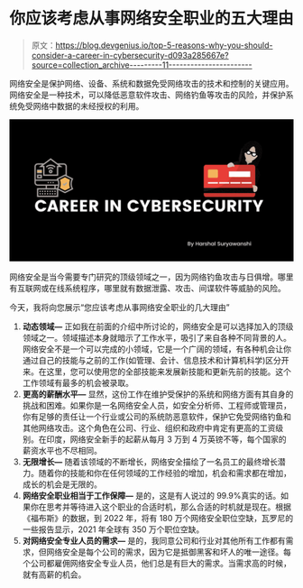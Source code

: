 # 你应该考虑从事网络安全职业的五大理由

> 原文：<https://blog.devgenius.io/top-5-reasons-why-you-should-consider-a-career-in-cybersecurity-d093a285667e?source=collection_archive---------11----------------------->

网络安全是保护网络、设备、系统和数据免受网络攻击的技术和控制的关键应用。网络安全是一种技术，可以降低恶意软件攻击、网络钓鱼等攻击的风险，并保护系统免受网络中数据的未经授权的利用。

![](img/90666fd489683e75b3f67ebaa83a1c66.png)

网络安全是当今需要专门研究的顶级领域之一，因为网络钓鱼攻击与日俱增。哪里有互联网或在线系统程序，哪里就有数据泄露、攻击、间谍软件等威胁的风险。

今天，我将向您展示“您应该考虑从事网络安全职业的几大理由”

1.  **动态领域—** 正如我在前面的介绍中所讨论的，网络安全是可以选择加入的顶级领域之一。领域描述本身就暗示了工作水平，吸引了来自各种不同背景的人。网络安全不是一个可以完成的小领域，它是一个广阔的领域，有各种机会让你通过自己的技能与之前的工作(如管理、会计、信息技术和计算机科学)区分开来。在这里，您可以使用您的全部技能来发展新技能和更新先前的技能。这个工作领域有最多的机会被录取。
2.  **更高的薪酬水平—** 显然，这份工作在维护受保护的系统和网络方面有其自身的挑战和困难。如果你是一名网络安全人员，如安全分析师、工程师或管理员，你有足够的责任让一个行业或公司的系统防恶意软件，保护它免受网络钓鱼和其他网络攻击。这个角色在公司、行业、组织和政府中肯定有更高的工资级别。在印度，网络安全新手的起薪从每月 3 万到 4 万英镑不等，每个国家的薪资水平也不尽相同。
3.  **无限增长—** 随着该领域的不断增长，网络安全描绘了一名员工的最终增长潜力。随着你的技能和你在任何领域的工作经验的增加，机会和需求都在增加，成长的机会是无限的。
4.  **网络安全职业相当于工作保障—** 是的，这是有人说过的 99.9%真实的话。如果你在思考并等待进入这个职业的合适时机，那么合适的时机就是现在。根据《福布斯》的数据，到 2022 年，将有 180 万个网络安全职位空缺，瓦罗尼的一些报告显示，2021 年全球有 350 万个职位空缺。
5.  **对网络安全专业人员的需求—** 是的，我同意公司和行业对其他所有工作都有需求，但网络安全是每个公司的需求，因为它是抵御黑客和坏人的唯一途径。每个公司都雇佣网络安全专业人员，他们总是有巨大的需求。当需求高的时候，就有高薪的机会。